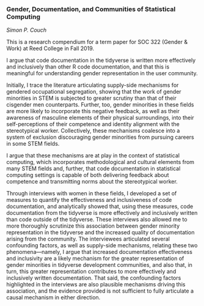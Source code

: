 
### Gender, Documentation, and Communities of Statistical Computing

*Simon P. Couch*

This is a research compendium for a term paper for SOC 322 (Gender &
Work) at Reed College in Fall 2019.

I argue that code documentation in the tidyverse is written more
effectively and inclusively than other R code documentation, and that
this is meaningful for understanding gender representation in the user
community.

Initially, I trace the literature articulating supply-side mechanisms
for gendered occupational segregation, showing that the work of gender
minorities in STEM is subjected to greater scrutiny than that of their
cisgender men counterparts. Further, too, gender minorities in these
fields are more likely to incorporate this negative feedback, as well as
their awareness of masculine elements of their physical surroundings,
into their self-perceptions of their competence and identity alignment
with the stereotypical worker. Collectively, these mechanisms coalesce
into a system of exclusion discouraging gender minorities from pursuing
careers in some STEM fields.

I argue that these mechanisms are at play in the context of statistical
computing, which incorporates methodological and cultural elements from
many STEM fields and, further, that code documentation in statistical
computing settings is capable of both delivering feedback about
competence and transmitting norms about the stereotypical worker.

Through interviews with women in these fields, I developed a set of
measures to quantify the effectiveness and inclusiveness of code
documentation, and analytically showed that, using these measures, code
documentation from the tidyverse is more effectively and inclusively
written than code outside of the tidyverse. These interviews also
allowed me to more thoroughly scrutinize this association between gender
minority representation in the tidyverse and the increased quality of
documentation arising from the community. The interviewees articulated
several confounding factors, as well as supply-side mechanisms, relating
these two phenomena—namely, I argue that increased documentation
effectiveness and inclusivity are a likely mechanism for the greater
representation of gender minorities in tidyverse development
communities, and also that, in turn, this greater representation
contributes to more effectively and inclusively written documentation.
That said, the confounding factors highlighted in the interviews are
also plausible mechanisms driving this association, and the evidence
provided is not sufficient to fully articulate a causal mechanism in
either direction.
